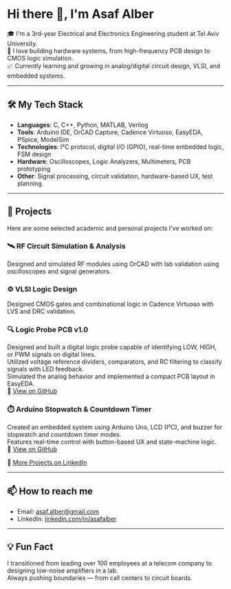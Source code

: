 # Hi there 👋, I'm Asaf Alber

🎓 I'm a 3rd-year Electrical and Electronics Engineering student at Tel Aviv University.  
🔧 I love building hardware systems, from high-frequency PCB design to CMOS logic simulation.  
📈 Currently learning and growing in analog/digital circuit design, VLSI, and embedded systems.

---

## 🛠️ My Tech Stack
- **Languages**: C, C++, Python, MATLAB, Verilog  
- **Tools**: Arduino IDE, OrCAD Capture, Cadence Virtuoso, EasyEDA, PSpice, ModelSim  
- **Technologies**: I²C protocol, digital I/O (GPIO), real-time embedded logic, FSM design  
- **Hardware**: Oscilloscopes, Logic Analyzers, Multimeters, PCB prototyping  
- **Other**: Signal processing, circuit validation, hardware-based UX, test planning

---

## 📂 Projects
Here are some selected academic and personal projects I've worked on:

### 🛰️ RF Circuit Simulation & Analysis  
Designed and simulated RF modules using OrCAD with lab validation using oscilloscopes and signal generators.

### ⚙️ VLSI Logic Design  
Designed CMOS gates and combinational logic in Cadence Virtuoso with LVS and DRC validation.

### 🔍 Logic Probe PCB v1.0  
Designed and built a digital logic probe capable of identifying LOW, HIGH, or PWM signals on digital lines.  
Utilized voltage reference dividers, comparators, and RC filtering to classify signals with LED feedback.  
Simulated the analog behavior and implemented a compact PCB layout in EasyEDA.  
🔗 [View on GitHub](https://github.com/Asaf-Alber/logic-probe)

### ⏱️ Arduino Stopwatch & Countdown Timer  
Created an embedded system using Arduino Uno, LCD (I²C), and buzzer for stopwatch and countdown timer modes.  
Features real-time control with button-based UX and state-machine logic.  
🔗 [View on GitHub](https://github.com/Asaf-Alber/arduino-stopwatch-countdown)

🔗 [More Projects on LinkedIn](https://www.linkedin.com/in/asafalber/details/projects/)

---

## 📫 How to reach me
- Email: asaf.alber@gmail.com  
- LinkedIn: [linkedin.com/in/asafalber](https://www.linkedin.com/in/asafalber/)

---

## 💡 Fun Fact  
I transitioned from leading over 100 employees at a telecom company to designing low-noise amplifiers in a lab.  
Always pushing boundaries — from call centers to circuit boards.
